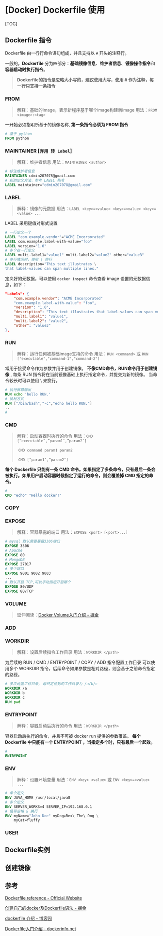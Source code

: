 # [Docker] Dockerfile 使用

[TOC]



## Dockerfile 指令

Dockerfile 由一行行命令语句组成，并且支持以 `#` 开头的注释行。

一般的，**Dockerfile** 分为四部分：**基础镜像信息**、**维护者信息**、**镜像操作指令**和**容器启动时执行指令**。

> **Dockerfile的指令是忽略大小写的，建议使用大写，使用 # 作为注释，每一行只支持一条指令**



### FROM

> 解释：基础的image，表示新程序基于哪个image构建新image
> 用法：`FROM <image>:<tag>`

一开始必须指明所基于的镜像名称, **第一条指令必须为 FROM 指令**

```dockerfile
# 基于 python
FROM python
```



### MAINTAINER [`弃用 转 Label`]

>解释：维护者信息
>用法：`MAINTAINER <author>`

```dockerfile
# 标注维护者信息
MAINTAINER cdmin207078@gmail.com
# 新的定义方法，参考 LABEL 指令
LABEL maintainer="cdmin207078@gmail.com"
```



### LABEL

> 解释：镜像的元数据
> 用法：`LABEL <key>=<value> <key>=<value> <key>=<value> ...`

LABEL 采用键值对形式设置

```dockerfile
# 一行定义一个
LABEL "com.example.vendor"="ACME Incorporated"
LABEL com.example.label-with-value="foo"
LABEL version="1.0"
# 多个在一行定义
LABEL multi.label1="value1" multi.label2="value2" other="value3"
# 多行情况时，使用 \ 换行
LABEL description="This text illustrates \
that label-values can span multiple lines."
```

定义好的元数据，可以使用 `docker inspect` 命令查看 image 设置的元数据信息，如下：

```json
"Labels": {
    "com.example.vendor": "ACME Incorporated"
    "com.example.label-with-value": "foo",
    "version": "1.0",
    "description": "This text illustrates that label-values can span multiple lines.",
    "multi.label1": "value1",
    "multi.label2": "value2",
    "other": "value3"
},
```



### RUN

> 解释：运行任何被基础image支持的命令
> 用法：`RUN <command>` 或 `RUN ["executable","command-1","command-2"]`

常用于接受命令作为参数并用于创建镜像。
**不像CMD命令，RUN命令用于创建镜像** , 每条 RUN 指令将在当前镜像基础上执行指定命令，并提交为新的镜像。
当命令较长时可以使用 \ 来换行。

```dockerfile
# 执行屏幕输出
RUN echo 'hello RUN.'
# 换种方式
RUN ["/bin/bash","-c","echo hello RUN."]
..
# 
```



### CMD

> 解释：启动容器时执行的命令
> 用法：`CMD [“executable”,”param1″,”param2″]`
>
> ​	     `CMD command param1 param2`
>
> ​             `CMD [”param1″,”param2″]`

**每个 Dockerfile 只能有一条 CMD 命令。如果指定了多条命令，只有最后一条会被执行。如果用户启动容器时候指定了运行的命令，则会覆盖掉 CMD 指定的命令。**

```dockerfile
#
CMD "echo" "Hello docker!"
```



### COPY





### EXPOSE

> 解释：容器暴露的端口
> 用法：`EXPOSE <port> [<port>...]`

```dockerfile
# mysql 默认需要暴露3306端口
EXPOSE 3306
# Apache
EXPOSE 80
# MongoDB
EXPOSE 27017
# 多个端口
EXPOSE 9001 9002 9003
...
# 默认开启 TCP,可以手动指定开启哪个
EXPOSE 80/UDP
EXPOSE 80/TCP
```



### VOLUME





> 延伸阅读：[Docker Volume入门介绍 - 掘金](http://www.dockerinfo.net/1857.html)



### ADD





### WORKDIR

> 解释：设置后续指令工作目录 
> 用法：`WORKDIR </path>`

为后续的 RUN  / CMD / ENTRYPOINT  / COPY / ADD  指令配置工作目录
可以使用多个 WORKDIR 指令，后续命令如果参数是相对路径，则会基于之前命令指定的路径。

```dockerfile
# 多次设置工作目录, 最终定位到的工作目录为 /a/b/c
WORKDIR /a
WORKDIR b
WORKDIR c
RUN pwd
```



### ENTRYPOINT

> 解释：容器启动后执行的命令 
> 用法：`WORKDIR </path>`

容器启动后执行的命令，并且不可被 docker run 提供的参数覆盖。
**每个 Dockerfile 中只能有一个 ENTRYPOINT ，当指定多个时，只有最后一个起效。**

```dockerfile
#
ENTRYPOINT 
```





### ENV

> 解释：设置环境变量
> 用法：`ENV <key> <value>` 或 `ENV <key>=<value> ...`

```dockerfile
# 单个定义
ENV JAVA_HOME /usr/local/java8
# 多个定义
ENV SERVER_WORKS=4 SERVER_IP=192.168.0.1
# 值带空格 & 换行
ENV myName="John Doe" myDog=Rex\ The\ Dog \
    myCat=fluffy
```



### USER





## Dockerfile实例 





## 创建镜像





## 参考

[Dockerfile reference - Official Website](https://docs.docker.com/engine/reference/builder/#from)

[创建自己的docker及Dockerfile语法 - 掘金](https://juejin.im/entry/5a5f367cf265da3e3f4cb88c)

[dockerfile 介绍 - 博客园](https://www.cnblogs.com/boshen-hzb/p/6400272.html)

[Dockerfile入门介绍 - dockerinfo.net](http://www.dockerinfo.net/695.html)